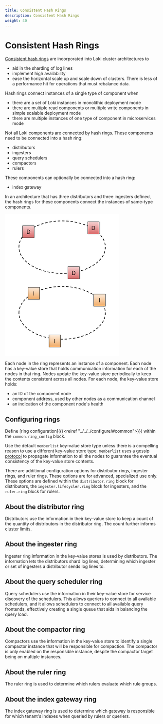 ```yaml
---
title: Consistent Hash Rings
description: Consistent Hash Rings
weight: 40
---
```

# Consistent Hash Rings

[Consistent hash rings](https://en.wikipedia.org/wiki/Consistent_hashing)
are incorporated into Loki cluster architectures to

- aid in the sharding of log lines
- implement high availability
- ease the horizontal scale up and scale down of clusters.
There is less of a performance hit for operations that must rebalance data.

Hash rings connect instances of a single type of component when

- there are a set of Loki instances in monolithic deployment mode
- there are multiple read components or multiple write components in
simple scalable deployment mode
- there are multiple instances of one type of component in microservices mode

Not all Loki components are connected by hash rings.
These components need to be connected into a hash ring:

- distributors
- ingesters
- query schedulers
- compactors
- rulers

These components can optionally be connected into a hash ring:
- index gateway

In an architecture that has three distributors and three ingesters defined,
the hash rings for these components connect the instances of same-type components.

![distributor and ingester rings](./ring-overview.png)

Each node in the ring represents an instance of a component.
Each node has a key-value store that holds communication information
for each of the nodes in that ring.
Nodes update the key-value store periodically to keep the contents consistent
across all nodes.
For each node, the key-value store holds:

- an ID of the component node
- component address, used by other nodes as a communication channel
- an indication of the component node's health

## Configuring rings

Define [ring configuration]({{<relref "../../../configure/#common">}}) within the `common.ring_config` block.

Use the default `memberlist` key-value store type unless there is
a compelling reason to use a different key-value store type.
`memberlist` uses a [gossip protocol](https://en.wikipedia.org/wiki/Gossip_protocol)
to propagate information to all the nodes
to guarantee the eventual consistency of the key-value store contents.

There are additional configuration options for distributor rings,
ingester rings, and ruler rings.
These options are for advanced, specialized use only.
These options are defined within the `distributor.ring` block for distributors,
the `ingester.lifecycler.ring` block for ingesters,
and the `ruler.ring` block for rulers.

## About the distributor ring

Distributors use the information in their key-value store
to keep a count of the quantity of distributors in the distributor ring.
The count further informs cluster limits.

## About the ingester ring

Ingester ring information in the key-value stores is used by distributors.
The information lets the distributors shard log lines,
determining which ingester or set of ingesters a distributor sends log lines to.

## About the query scheduler ring

Query schedulers use the information in their key-value store
for service discovery of the schedulers.
This allows queriers to connect to all available schedulers,
and it allows schedulers to connect to all available query frontends,
effectively creating a single queue that aids in balancing the query load.

## About the compactor ring

Compactors use the information in the key-value store to identify
a single compactor instance that will be responsible for compaction.
The compactor is only enabled on the responsible instance,
despite the compactor target being on multiple instances.

## About the ruler ring

The ruler ring is used to determine which rulers evaluate which rule groups.

## About the index gateway ring

The index gateway ring is used to determine which gateway is responsible for which tenant's indexes when queried by rulers or queriers.
